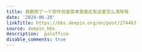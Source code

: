 ```yaml
---
title: 我删除了一个软件但是菜单里面还有这里怎么清除呀
date: '2024-06-28'
linkTitle: https://bbs.deepin.org/en/post/274463
source: deepin_bbs
description:  paloffice 
disable_comments: true
---
```



